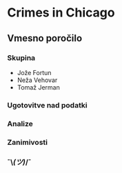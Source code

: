 # Crimes in Chicago
## Vmesno poročilo
### Skupina
 * Jože Fortun
 * Neža Vehovar
 * Tomaž Jerman

### Ugotovitve nad podatki
### Analize
### Zanimivosti

### ¯\\_(ツ)_/¯
